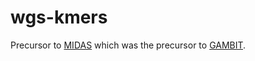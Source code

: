 # wgs-kmers

Precursor to [MIDAS](https://github.com/jlumpe/midas) which was the precursor to [GAMBIT](https://github.com/jlumpe/gambit).
